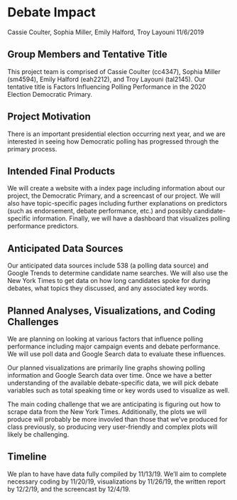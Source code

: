 Debate Impact
================
Cassie Coulter, Sophia Miller, Emily Halford, Troy Layouni
11/6/2019

## Group Members and Tentative Title

This project team is comprised of Cassie Coulter (cc4347), Sophia Miller
(sm4594), Emily Halford (eah2212), and Troy Layouni (tal2145). Our
tentative title is Factors Influencing Polling Performance in the 2020
Election Democratic Primary.

## Project Motivation

There is an important presidential election occurring next year, and we
are interested in seeing how Democratic polling has progressed through
the primary process.

## Intended Final Products

We will create a website with a index page including information about
our project, the Democratic Primary, and a screencast of our project. We
will also have topic-specific pages including further explanations on
predictors (such as endorsement, debate performance, etc.) and possibly
candidate-specific information. Finally, we will have a dashboard that
visualizes polling performance predictors.

## Anticipated Data Sources

Our anticipated data sources include 538 (a polling data source) and
Google Trends to determine candidate name searches. We will also use the
New York Times to get data on how long candidates spoke for during
debates, what topics they discussed, and any associated key words.

## Planned Analyses, Visualizations, and Coding Challenges

We are planning on looking at various factors that influence polling
performance including major campaign events and debate performance. We
will use poll data and Google Search data to evaluate these influences.

Our planned visualizations are primarily line graphs showing polling
information and Google Search data over time. Once we have a better
understanding of the available debate-specific data, we will pick debate
variables such as total speaking time or key words used to visualize as
well.

The main coding challenge that we are anticipating is figuring out how
to scrape data from the New York Times. Additionally, the plots we will
produce will probably be more invovled than those that we’ve produced
for class previously, so producing very user-friendly and complex plots
will likely be challenging.

## Timeline

We plan to have have data fully compiled by 11/13/19. We’ll aim to
complete necessary coding by 11/20/19, visualizations by 11/26/19, the
written report by 12/2/19, and the screencast by 12/4/19.
